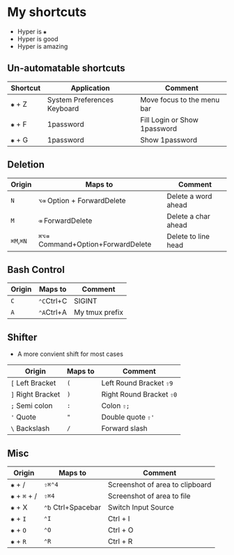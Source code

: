 # My shortcuts

* Hyper is `✱`
* Hyper is good
* Hyper is amazing

## Un-automatable shortcuts

| Shortcut  | Application                 | Comment                     |
| --------- | ----------                  | --------------------------  |
| `✱` + Z   | System Preferences Keyboard | Move focus to the menu bar  |
| `✱` + F   | 1password                   | Fill Login or Show 1password|
| `✱` + G   | 1password                   | Show 1password              |

## Deletion

| Origin    | Maps to                            | Comment             |
| --------- | ---------------------------------- | ------------------- |
| `N`       | `⌥⌫`  Option + ForwardDelete       | Delete a word ahead |
| `M`       | `⌫` ForwardDelete                  | Delete a char ahead |
| `⌘M`,`⌘N` | `⌘⌥⌫` Command+Option+ForwardDelete | Delete to line head |

## Bash Control

| Origin | Maps to     | Comment                                      |
| ------ | ----------- | -------------------------------------------- |
| `C`    | `⌃C`Ctrl+C  | SIGINT                                       |
| `A`    | `⌃A`Ctrl+A  | My tmux prefix |

## Shifter

* A more convient shift for most cases

| Origin             | Maps to | Comment                  |
| ------------------ | ------- | ------------------------ |
| `[` Left Bracket   | `(`     | Left Round Bracket `⇧9`  |
| `]`  Right Bracket | `)`     | Right Round Bracket `⇧0` |
| `;`  Semi colon    | `:`     | Colon `⇧;`               |
| `'`  Quote         | `"`     | Double quote `⇧'`        |
| `\`  Backslash     | `/`     | Forward slash            |

## Misc

| Origin                 | Maps to             | Comment                                        |
| ---------------------- | ------------------- | ---------------------------------------------- |
| `✱` + /                | `⇧⌘⌃4`              | Screenshot of area to clipboard                |
| `✱` + `⌘` + /          | `⇧⌘4`               | Screenshot of area to file                     |
| `✱` + X                | `⌃␢`  Ctrl+Spacebar | Switch Input Source                            |
| `✱` + `I`              | `⌃I`                | Ctrl + I                                       |
| `✱` + `O`              | `⌃O`                | Ctrl + O                                       |
| `✱` + `R`              | `⌃R`                | Ctrl + R                                       |
